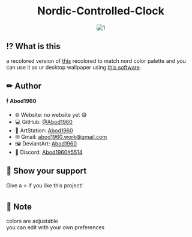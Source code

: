 <h1 align="center"> Nordic-Controlled-Clock</h1>

<div align="center">
  
![1](https://i.imgur.com/76tCQ3x.png)

</div>

## ⁉ What is this
a recolored version of [this](https://codepen.io/borntofrappe/pen/qGozVM)  recolored to match nord color palette and you can use it as ur desktop wallpaper using [this software](https://rocksdanister.github.io/lively/).

  ## ✏ Author

🕴 **Abod1960**

* 🌐 Website: no website yet 😅
* 💻 GitHub: [@Abod1960](https://github.com/Abod1960)
* 🎨 ArtStation: [Abod1960](https://www.artstation.com/abod1960)
*  ✉ Gmail: abod1960.work@gmail.com
*   🖼 DeviantArt: [Abod1960](https://www.deviantart.com/abod1960)
*   💬 Discord: [Abod1960#5514](https://discord.com/users/750369816279253083)<br>
  
## 🌟 Show your support

Give a ⭐️ if you like this project!
  
## 📝 Note

colors are adjustable<br>
you can edit with your own preferences
